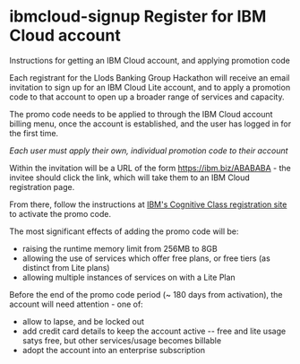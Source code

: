 # ibmcloud-signup Register for IBM Cloud account
Instructions for getting an IBM Cloud account, and applying promotion code


Each registrant for the Llods Banking Group Hackathon will receive an email invitation to sign up for an IBM Cloud Lite account, and to apply a promotion code to that account to open up a broader range of services and capacity.

The promo code needs to be applied to through the IBM Cloud account billing menu, once the account is established, and the user has logged in for the first time.

*Each user must apply their own, individual promotion code to their account*

Within the invitation will be a URL of the form https://ibm.biz/ABABABA - the invitee should click the link, which will take them to an IBM Cloud registration page.

From there, follow the instructions at [IBM's Cognitive Class registration site](https://cognitiveclass.ai/applying-ibm-cloud-promo-code/) to activate the promo code.

The most significant effects of adding the promo code will be:
+ raising the runtime memory limit from 256MB to 8GB
+ allowing the use of services which offer free plans, or free tiers (as distinct from Lite plans)
+ allowing multiple instances of services on with a Lite Plan 

Before the end of the promo code period (~ 180 days from activation), the account will need attention - one of:
+ allow to lapse, and be locked out
+ add credit card details to keep the account active -- free and lite usage satys free, but other services/usage becomes billable
+ adopt the account into an enterprise subscription



